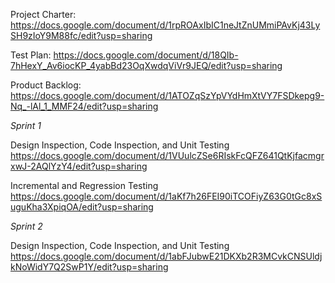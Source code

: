 Project Charter:
https://docs.google.com/document/d/1rpROAxIbIC1neJtZnUMmiPAvKj43LySH9zIoY9M88fc/edit?usp=sharing

Test Plan:
https://docs.google.com/document/d/18QIb-7hHexY_Av6iocKP_4yabBd23OqXwdqViVr9JEQ/edit?usp=sharing

Product Backlog:
https://docs.google.com/document/d/1ATOZqSzYpVYdHmXtVY7FSDkepg9-Nq_-lAl_1_MMF24/edit?usp=sharing

_Sprint 1_

Design Inspection, Code Inspection, and Unit Testing
https://docs.google.com/document/d/1VUulcZSe6RIskFcQFZ641QtKjfacmgrxwJ-2AQlYzY4/edit?usp=sharing

Incremental and Regression Testing
https://docs.google.com/document/d/1aKf7h26FEI90iTCOFiyZ63G0tGc8xSuguKha3XpiqOA/edit?usp=sharing

_Sprint 2_

Design Inspection, Code Inspection, and Unit Testing
https://docs.google.com/document/d/1abFJubwE21DKXb2R3MCvkCNSUldjkNoWidY7Q2SwP1Y/edit?usp=sharing